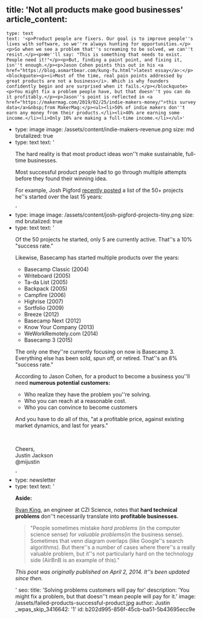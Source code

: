 title: 'Not all products make good businesses'
article_content:
  -
    type: text
    text: '<p>Product people are fixers. Our goal is to improve people''s lives with software, so we''re always hunting for opportunities.</p><p>So when we see a problem that''s screaming to be solved, we can''t resist.</p><p>We''ll say: "This is something that needs to exist. People need it!"</p><p>But, finding a paint point, and fixing it, isn''t enough.</p><p>Jason Cohen points this out in his <a href="https://blog.asmartbear.com/kung-fu.html">latest essay</a>:</p><blockquote><p><i>Most of the time, real pain points addressed by great products are not a business</i>. Which is why founders confidently begin and are surprised when it fails.</p></blockquote><p>You might fix a problem people have, but that doesn''t you can do it profitably.</p><p>Jason''s point is reflected in <a href="https://makermag.com/2019/02/25/indie-makers-money/">this survey data</a>&nbsp;from MakerMag:</p><ul><li>50% of indie makers don''t earn any money from their products.</li><li>40% are earning some income.</li><li>Only 10% are making a full-time income.</li></ul>'
  -
    type: image
    image: /assets/content/indie-makers-revenue.png
    size: md
    brutalized: true
  -
    type: text
    text: '<p>The hard reality is that most product ideas won''t make sustainable, full-time businesses.</p><p>Most successful product people had to go through multiple attempts before they found their winning idea.</p><p>For example, Josh Pigford <a href="https://joshpigford.com/projects">recently posted</a> a list of the 50+ projects he''s started over the last 15 years:</p>'
  -
    type: image
    image: /assets/content/josh-pigford-projects-tiny.png
    size: md
    brutalized: true
  -
    type: text
    text: '<p>Of the 50 projects he started, only 5 are currently active. That''s a 10% "success rate."</p><p>Likewise, Basecamp has started multiple products over the years:</p><ul><li>Basecamp Classic (2004)<br></li><li>Writeboard (2005)</li><li>Ta-da List (2005)</li><li>Backpack (2005)</li><li>Campfire (2006)</li><li>Highrise (2007)</li><li>Sortfolio (2009)</li><li>Breeze (2012)</li><li>Basecamp Next (2012)</li><li>Know Your Company (2013)</li><li>WeWorkRemotely.com (2014)</li><li>Basecamp 3 (2015)</li></ul><p>The only one they''re currently focusing on now is Basecamp 3. Everything else has been sold, spun off, or retired. That''s an 8% "success rate."</p><p>According to Jason Cohen, for a product to become a business you''ll need <b>numerous potential customers:</b></p><ul><li>Who realize they have the problem you''re solving.<br></li><li>Who you can reach at a reasonable cost.</li><li>Who you can convince to become customers</li></ul><p>And you have to do all of this, "at a profitable price, against existing market dynamics, and last for years."</p><p><br></p><p>Cheers,<br>Justin Jackson<br>@mijustin</p>'
  -
    type: newsletter
  -
    type: text
    text: '<p><b>Aside: </b></p><p><a href="https://twitter.com/rk">Ryan King</a>, an engineer at CZI Science, notes that <b>hard technical problems </b>don''t necessarily translate into <b>profitable businesses.&nbsp;</b></p><blockquote><p>"People sometimes mistake <i>hard problems</i> (in the computer science sense) for <i>valuable problems</i>(in the business sense). Sometimes that venn diagram overlaps (like Google''s search algorithms). But there''s a number of cases where there''s a really valuable problem, but it''s not particularly hard on the technology side (AirBnB is an example of this)."</p></blockquote><p><i>This post was originally published on April 2, 2014. It''s been updated since then.</i></p>'
seo:
  title: 'Solving problems customers will pay for'
  description: 'You might fix a problem, but that doesn''t mean people will pay for it.'
  image: /assets/failed-products-successful-product.jpg
author: Justin
_wpas_skip_3416642: '1'
id: b202d995-856f-45cb-ba51-5b43695ecc9e
